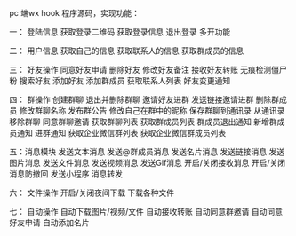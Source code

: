 pc 端wx hook 程序源码，实现功能：

一： 登陆信息 获取登录二维码 获取登录信息 退出登录 多开功能

二： 用户信息 获取自己的信息 获取联系人的信息 获取群成员的信息

三： 好友操作 同意好友申请 删除好友 修改好友备注 接收好友转账 无痕检测僵尸粉 搜索好友 添加好友 添加群成员 获取联系人列表 好友变更通知

四： 群操作 创建群聊 退出并删除群聊 邀请好友进群 发送链接邀请进群 删除群成员 修改群聊名称 发布群公告 修改自己在群中的昵称 保存群聊到通讯录 从通讯录移除群聊 同意群聊邀请 获取群聊列表 获取群成员列表 群成员退出通知 新增群成员通知 进群通知 获取企业微信群列表 获取企业微信群成员列表

五：消息模块 发送文本消息 发送@群成员消息 发送名片消息 发送链接消息 发送图片消息 发送文件消息 发送视频消息 发送Gif消息 开启/关闭接收消息 开启/关闭消息防撤回 发送小程序 消息转发

六： 文件操作 开启/关闭夜间下载 下载各种文件

七： 自动操作 自动下载图片/视频/文件 自动接收转账 自动同意群邀请 自动同意好友申请 自动添加名片
